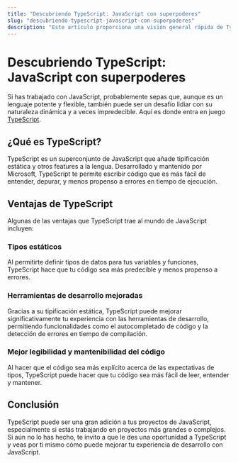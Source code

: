 ```yaml
---
title: "Descubriendo TypeScript: JavaScript con superpoderes"
slug: "descubriendo-typescript-javascript-con-superpoderes"
description: "Este artículo proporciona una visión general rápida de TypeScript, un superconjunto de JavaScript que trae la tipificación estática al lenguaje."
---
```


# Descubriendo TypeScript: JavaScript con superpoderes

Si has trabajado con JavaScript, probablemente sepas que, aunque es un lenguaje potente y flexible, también puede ser un desafío lidiar con su naturaleza dinámica y a veces impredecible. Aquí es donde entra en juego [TypeScript](https://www.typescriptlang.org/).

## ¿Qué es TypeScript?

TypeScript es un superconjunto de JavaScript que añade tipificación estática y otros features a la lengua. Desarrollado y mantenido por Microsoft, TypeScript te permite escribir código que es más fácil de entender, depurar, y menos propenso a errores en tiempo de ejecución.

## Ventajas de TypeScript

Algunas de las ventajas que TypeScript trae al mundo de JavaScript incluyen:

### Tipos estáticos

Al permitirte definir tipos de datos para tus variables y funciones, TypeScript hace que tu código sea más predecible y menos propenso a errores.

### Herramientas de desarrollo mejoradas

Gracias a su tipificación estática, TypeScript puede mejorar significativamente tu experiencia con las herramientas de desarrollo, permitiendo funcionalidades como el autocompletado de código y la detección de errores en tiempo de compilación.

### Mejor legibilidad y mantenibilidad del código

Al hacer que el código sea más explícito acerca de las expectativas de tipos, TypeScript puede hacer que tu código sea más fácil de leer, entender y mantener.

## Conclusión

TypeScript puede ser una gran adición a tus proyectos de JavaScript, especialmente si estás trabajando en proyectos más grandes o complejos. Si aún no lo has hecho, te invito a que le des una oportunidad a TypeScript y veas por ti mismo cómo puede mejorar tu experiencia de desarrollo con JavaScript.
